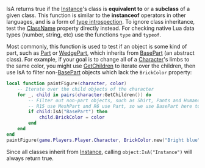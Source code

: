 IsA returns true if the [Instance](https://developer.roblox.com/en-us/api-reference/class/Instance)'s class is **equivalent to** or a **subclass** of a given class. This function is similar to the **instanceof** operators in other languages, and is a form of [type introspection](https://en.wikipedia.org/wiki/Type_introspection). To ignore class inheritance, test the [ClassName](https://developer.roblox.com/en-us/api-reference/property/Instance/ClassName) property directly instead. For checking native Lua data types (number, string, etc) use the functions `type` and `typeof`.

Most commonly, this function is used to test if an object is some kind of part, such as [Part](https://developer.roblox.com/en-us/api-reference/class/Part) or [WedgePart](https://developer.roblox.com/en-us/api-reference/class/WedgePart), which inherits from [BasePart](https://developer.roblox.com/en-us/api-reference/class/BasePart) (an abstract class). For example, if your goal is to change all of a [Character](https://developer.roblox.com/en-us/api-reference/property/Player/Character)'s limbs to the same color, you might use [GetChildren](https://developer.roblox.com/en-us/api-reference/function/Instance/GetChildren) to iterate over the children, then use IsA to filter non-[BasePart](https://developer.roblox.com/en-us/api-reference/class/BasePart) objects which lack the `BrickColor` property:

```lua
local function paintFigure(character, color)
    -- Iterate over the child objects of the character
    for _, child in pairs(character:GetChildren()) do
        -- Filter out non-part objects, such as Shirt, Pants and Humanoid
        -- R15 use MeshPart and R6 use Part, so we use BasePart here to detect both:
        if child:IsA("BasePart") then
            child.BrickColor = color
        end
    end
end
paintFigure(game.Players.Player.Character, BrickColor.new("Bright blue"))
``` 

Since all classes inherit from [Instance](https://developer.roblox.com/en-us/api-reference/class/Instance), calling `object:IsA("Instance")` will always return true.